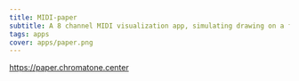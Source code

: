 ```yaml
---
title: MIDI-paper
subtitle: A 8 channel MIDI visualization app, simulating drawing on a fading out virtual paper
tags: apps
cover: apps/paper.png
---
```


https://paper.chromatone.center